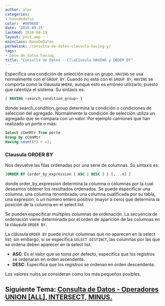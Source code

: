 ```yaml
---
author: alex
categories:
- basededatos
color: '#009688'
date: '2016-09-25'
lastmod: 2016-08-19
layout: post.amp
mainclass: BaseDeDatos
permalink: /consulta-de-datos-clausula-having-y/
tags:
- base de datos having
title: "Consulta de Datos - Cl\xE1usula HAVING y ORDER BY"
---
```


Especifica una condición de selección para un grupo. `HAVING` se usa normalmente con el `GROUP BY`. Cuando no está con el `GROUP BY`, `HAVING` se comporta como la cláusula `WHERE`, aunque esto es erróneo utilizarlo, puesto que ralentiza el sistema. Su sintaxis es:

```sql
[ HAVING <search_condition_group> ]
```

<!--more--><!--ad-->

donde search\_condition\_group determina la condición o condiciones de selección del agregado. Normalmente la condición de selección utiliza un agregado que se compara con un valor. Por ejemplo camiones que han realizado un porte o más:

```sql
Select cCmnMtr from porte
Group by cCmnMtr
Having count(*) > =1;
```

### Clausula ORDER BY

Nos devuelve las filas ordenadas por una serie de columnas. Su sintaxis es:

```sql
[ORDER BY {order_by_expression [ ASC | DESC ] } [,...n] ]

```

donde order\_by\_expression determina la columna o columnas por la cual deseamos obtener los resultados ordenados. Se puede especificar una columna, una columna renombrada, una columna cualificada por su tabla, una expresión, o un número entero positivo (mayor a cero) que determina la posición de la columna en el select list.

Se pueden especificar múltiples columnas de ordenación. La secuencia de ordenación viene determinada por el orden de aparición de las columnas en la cláusula `ORDER BY`.

La cláusula `ORDER BY` puede incluir columnas que no aparecen en la select list; sin embargo, si se especifica `SELECT DISTINCT`, las columnas por las que se ordena deben aparecer en la select list.

- **ASC**: Es el valor que se toma por defecto, especifica que los registros se ordenaran en orden ascendente.
- **DESC**: Especifica que los registros se ordenan en orden descendente.

Los valores nulos se consideran como los más pequeños posibles.

## Siguiente Tema: [Consulta de Datos - Operadores UNION [ALL], INTERSECT, MINUS.][1]

 [1]: https://elbauldelprogramador.com/consulta-de-datos-operadores-union-all/